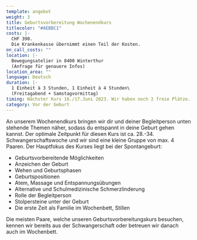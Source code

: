 ```yaml
---
template: angebot
weight: 3
title: Geburtsvorbereitung Wochenendkurs
titlecolor: "#AEBBC1"
costs: |-
  CHF 390.  
  Die Krankenkasse übernimmt einen Teil der Kosten.
on_call_costs: ""
location: |-
  Bewegungsatelier in 8400 Winterthur  
  (Anfrage für genauere Infos)
location_area: ""
language: Deutsch
duration: |-
  1 Einheit à 3 Stunden, 1 Einheit à 4 Stunden\
  (Freitagabend + Samstagvormittag)
timing: Nächster Kurs 16./17.Juni 2023. Wir haben noch 2 freie Plätze.
category: Vor der Geburt
---
```


An unserem Wochenendkurs bringen wir dir und deiner Begleitperson unten stehende Themen näher, sodass du entspannt in deine Geburt gehen kannst. Der optimale Zeitpunkt für diesen Kurs ist ca. 28.-34. Schwangerschaftswoche und wir sind eine kleine Gruppe von max. 4 Paaren. Der Hauptfokus des Kurses liegt bei der Spontangeburt:

* Geburtsvorbereitende Möglichkeiten
* Anzeichen der Geburt
* Wehen und Geburtsphasen
* Geburtspositionen
* Atem, Massage und Entspannungsübungen
* Alternative und Schulmedizinische Schmerzlinderung
* Rolle der Begleitperson
* Stolpersteine unter der Geburt
* Die erste Zeit als Familie im Wochenbett, Stillen

Die meisten Paare, welche unseren Geburtsvorbereitungskurs besuchen, kennen wir bereits aus der Schwangerschaft oder betreuen wir danach auch im Wochenbett.
